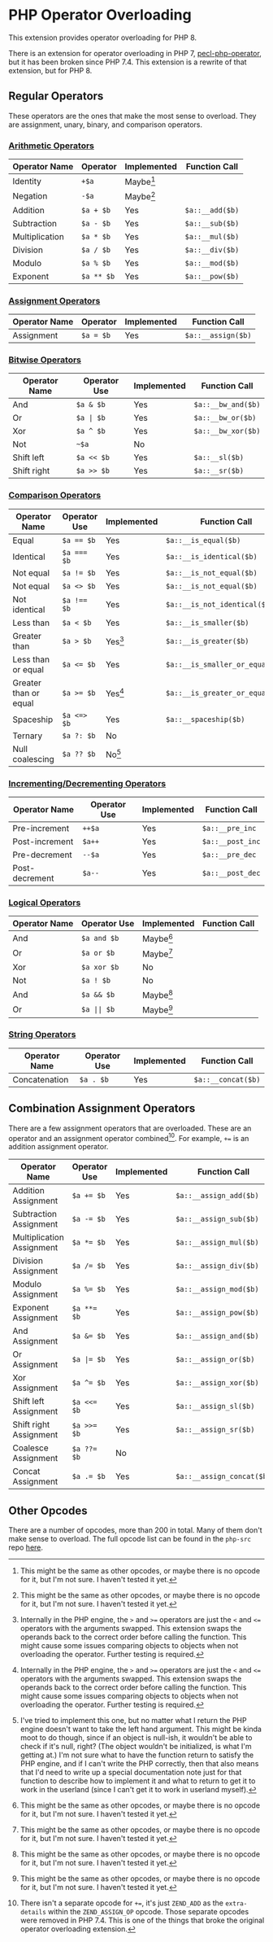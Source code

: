 # PHP Operator Overloading

This extension provides operator overloading for PHP 8.

There is an extension for operator overloading in PHP 7,
[pecl-php-operator](https://github.com/php/pecl-php-operator), but it has been
broken since PHP 7.4. This extension is a rewrite of that extension, but for
PHP 8.

## Regular Operators

These operators are the ones that make the most sense to overload. They are
assignment, unary, binary, and comparison operators.

### [Arithmetic Operators](https://www.php.net/manual/en/language.operators.arithmetic.php)

| Operator Name  | Operator   | Implemented | Function Call   |
|----------------|------------|-------------|-----------------|
| Identity       | `+$a`      | Maybe[^1]   |                 |
| Negation       | `-$a`      | Maybe[^1]   |                 |
| Addition       | `$a + $b`  | Yes         | `$a::__add($b)` |
| Subtraction    | `$a - $b`  | Yes         | `$a::__sub($b)` |
| Multiplication | `$a * $b`  | Yes         | `$a::__mul($b)` |
| Division       | `$a / $b`  | Yes         | `$a::__div($b)` |
| Modulo         | `$a % $b`  | Yes         | `$a::__mod($b)` |
| Exponent       | `$a ** $b` | Yes         | `$a::__pow($b)` |

### [Assignment Operators](https://www.php.net/manual/en/language.operators.assignment.php)

| Operator Name | Operator    | Implemented | Function Call      |
|---------------|-------------|-------------|--------------------|
| Assignment    | `$a = $b`   | Yes         | `$a::__assign($b)` |

### [Bitwise Operators](https://www.php.net/manual/en/language.operators.bitwise.php)

| Operator Name | Operator Use | Implemented | Function Call      |
|---------------|--------------|-------------|--------------------|
| And           | `$a & $b`    | Yes         | `$a::__bw_and($b)` |
| Or            | `$a \| $b`   | Yes         | `$a::__bw_or($b)`  |
| Xor           | `$a ^ $b`    | Yes         | `$a::__bw_xor($b)` |
| Not           | `~$a`        | No          |                    |
| Shift left    | `$a << $b`   | Yes         | `$a::__sl($b)`     |
| Shift right   | `$a >> $b`   | Yes         | `$a::__sr($b)`     |

### [Comparison Operators](https://www.php.net/manual/en/language.operators.comparison.php)

| Operator Name         | Operator Use | Implemented | Function Call                   |
|-----------------------|--------------|-------------|---------------------------------|
| Equal                 | `$a == $b`   | Yes         | `$a::__is_equal($b)`            |
| Identical             | `$a === $b`  | Yes         | `$a::__is_identical($b)`        |
| Not equal             | `$a != $b`   | Yes         | `$a::__is_not_equal($b)`        |
| Not equal             | `$a <> $b`   | Yes         | `$a::__is_not_equal($b)`        |
| Not identical         | `$a !== $b`  | Yes         | `$a::__is_not_identical($b)`    |
| Less than             | `$a < $b`    | Yes         | `$a::__is_smaller($b)`          |
| Greater than          | `$a > $b`    | Yes[^4]     | `$a::__is_greater($b)`          |
| Less than or equal    | `$a <= $b`   | Yes         | `$a::__is_smaller_or_equal($b)` |
| Greater than or equal | `$a >= $b`   | Yes[^4]     | `$a::__is_greater_or_equal($b)` |
| Spaceship             | `$a <=> $b`  | Yes         | `$a::__spaceship($b)`           |
| Ternary               | `$a ?: $b`   | No          |                                 |
| Null coalescing       | `$a ?? $b`   | No[^3]      |                                 |

### [Incrementing/Decrementing Operators](https://www.php.net/manual/en/language.operators.increment.php)

| Operator Name  | Operator Use | Implemented | Function Call    |
|----------------|--------------|-------------|------------------|
| Pre-increment  | `++$a`       | Yes         | `$a::__pre_inc`  |
| Post-increment | `$a++`       | Yes         | `$a::__post_inc` |
| Pre-decrement  | `--$a`       | Yes         | `$a::__pre_dec`  |
| Post-decrement | `$a--`       | Yes         | `$a::__post_dec` |

### [Logical Operators](https://www.php.net/manual/en/language.operators.logical.php)

| Operator Name | Operator Use | Implemented | Function Call |
|---------------|--------------|-------------|---------------|
| And           | `$a and $b`  | Maybe[^1]   |               |
| Or            | `$a or $b`   | Maybe[^1]   |               |
| Xor           | `$a xor $b`  | No          |               |
| Not           | `$a ! $b`    | No          |               |
| And           | `$a && $b`   | Maybe[^1]   |               |
| Or            | `$a \|\| $b` | Maybe[^1]   |               |

### [String Operators](https://www.php.net/manual/en/language.operators.string.php)

| Operator Name | Operator Use | Implemented | Function Call      |
|---------------|--------------|-------------|--------------------|
| Concatenation | `$a . $b`    | Yes         | `$a::__concat($b)` |

## Combination Assignment Operators

There are a few assignment operators that are overloaded. These are an operator
and an assignment operator combined[^2]. For example, `+=` is an addition assignment
operator.

| Operator Name             | Operator Use | Implemented | Function Call             |
|---------------------------|--------------|-------------|---------------------------|
| Addition Assignment       | `$a += $b`   | Yes         | `$a::__assign_add($b)`    |
| Subtraction Assignment    | `$a -= $b`   | Yes         | `$a::__assign_sub($b)`    |
| Multiplication Assignment | `$a *= $b`   | Yes         | `$a::__assign_mul($b)`    |
| Division Assignment       | `$a /= $b`   | Yes         | `$a::__assign_div($b)`    |
| Modulo Assignment         | `$a %= $b`   | Yes         | `$a::__assign_mod($b)`    |
| Exponent Assignment       | `$a **= $b`  | Yes         | `$a::__assign_pow($b)`    |
| And Assignment            | `$a &= $b`   | Yes         | `$a::__assign_and($b)`    |
| Or Assignment             | `$a \|= $b`  | Yes         | `$a::__assign_or($b)`     |
| Xor Assignment            | `$a ^= $b`   | Yes         | `$a::__assign_xor($b)`    |
| Shift left Assignment     | `$a <<= $b`  | Yes         | `$a::__assign_sl($b)`     |
| Shift right Assignment    | `$a >>= $b`  | Yes         | `$a::__assign_sr($b)`     |
| Coalesce Assignment       | `$a ??= $b`  | No          |                           |
| Concat Assignment         | `$a .= $b`   | Yes         | `$a::__assign_concat($b)` |

## Other Opcodes

There are a number of opcodes, more than 200 in total. Many of them don't make
sense to overload. The full opcode list can be found in the `php-src` repo
[here](https://github.com/php/php-src/blob/master/Zend/zend_vm_opcodes.h#L86).

[^1]: This might be the same as other opcodes, or maybe there is no opcode for
it, but I'm not sure. I haven't tested it yet.

[^2]: There isn't a separate opcode for `+=`, it's just `ZEND_ADD` as the
`extra-details` within the `ZEND_ASSIGN_OP` opcode. Those separate opcodes were
removed in PHP 7.4. This is one of the things that broke the original operator
overloading extension.

[^3]: I've tried to implement this one, but no matter what I return the PHP
engine doesn't want to take the left hand argument. This might be kinda moot to
do though, since if an object is null-ish, it wouldn't be able to check if it's
null, right? (The object wouldn't be initialized, is what I'm getting at.) I'm
not sure what to have the function return to satisfy the PHP engine, and if I
can't write the PHP correctly, then that also means that I'd need to write up a
special documentation note just for that function to describe how to implement
it and what to return to get it to work in the userland (since I can't get it to
work in userland myself).

[^4]: Internally in the PHP engine, the `>` and `>=` operators are just the `<`
and `<=` operators with the arguments swapped. This extension swaps the operands
back to the correct order before calling the function. This might cause some
issues comparing objects to objects when not overloading the operator. Further
testing is required.
